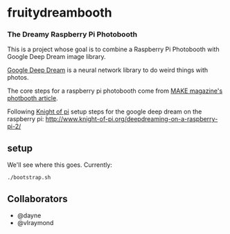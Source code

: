 # fruitydreambooth

### The Dreamy Raspberry Pi Photobooth

This is a project whose goal is to combine a Raspberry Pi Photobooth with Google Deep Dream image library.

[Google Deep Dream](https://github.com/google/deepdream) is a neural network library to do weird things with photos.

The core steps for a raspberry pi photobooth come from [MAKE magazine's photbooth article](http://makezine.com/projects/raspberry-pi-photo-booth/).

Following [Knight of pi](http://www.knight-of-pi.org) setup steps for the google deep dream on the raspberry pi:
http://www.knight-of-pi.org/deepdreaming-on-a-raspberry-pi-2/

## setup

We'll see where this goes.  Currently:

    ./bootstrap.sh


## Collaborators

* @dayne
* @vlraymond
